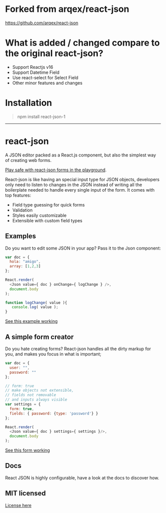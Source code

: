 # Forked from arqex/react-json
https://github.com/arqex/react-json

# What is added / changed compare to the original react-json?

* Support Reactjs v16
* Support Datetime Field
* Use react-select for Select Field
* Other minor features and changes

# Installation

> npm install react-json-1

---

# react-json
A JSON editor packed as a React.js component, but also the simplest way of creating web forms.

[Play safe with react-json forms in the playground](http://codepen.io/arqex/pen/rVWYgo?editors=001).

React-json is like having an special input type for JSON objects, developers only need to listen to changes in the JSON instead of writing all the boilerplate needed to handle every single input of the form. It comes with top features:
* Field type guessing for quick forms
* Validation
* Styles easily customizable
* Extensible with custom field types

## Examples
Do you want to edit some JSON in your app? Pass it to the Json component:
```js
var doc = {
  hola: "amigo",
  array: [1,2,3]
};

React.render(
  <Json value={ doc } onChange={ logChange } />,
  document.body
);

function logChange( value ){
   console.log( value );
}
```
[See this example working](http://codepen.io/arqex/pen/rVWYgo?editors=001)

## A simple form creator
Do you hate creating forms? React-json handles all the dirty markup for you, and makes you focus in what is important;
```js
var doc = {
  user: "",
  password: ""
};

// form: true
// make objects not extensible,
// fields not removable
// and inputs always visible
var settings = {
  form: true,
  fields: { password: {type: 'password'} }
};

React.render(
  <Json value={ doc } settings={ settings }/>, 
  document.body
);
```
[See this form working](http://codepen.io/arqex/pen/xGRpOx?editors=011)

## Docs
React JSON is highly configurable, have a look at the docs to discover how.

## MIT licensed
[License here](LICENSE)
